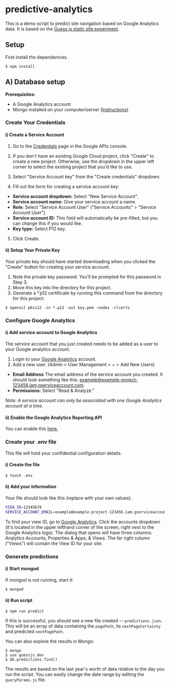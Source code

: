 # predictive-analytics

This is a demo script to predict site navigation based on Google Analytics data. It is based on the [Guess.js static site experiment](https://github.com/guess-js/guess/tree/master/experiments/guess-static-sites).

## Setup

First install the dependencies.

```
$ npm install
```

## A) Database setup

**Prerequisites:**

- A Google Analytics account
- Mongo installed on your computer/server [(Instructions)](https://docs.mongodb.com/manual/installation/)

### Create Your Credentials

#### i) Create a Service Account

1. Go to the [Credentials](https://console.developers.google.com/apis/credentials) page in the Google APIs console.

2. If you don't have an existing Google Cloud project, click "Create" to create a new project. Otherwise, use the dropdown in the upper left corner to select the existing project that you'd like to use.

3. Select "Service Account key" from the "Create credentials" dropdown.

4. Fill out the form for creating a service account key:

- **Service account dropdown:** Select "New Service Account".
- **Service account name:** Give your service account a name.
- **Role:** Select "Service Account User" ("Service Accounts" > "Service Account User").
- **Service account ID:** This field will automatically be pre-filled, but you can change this if you would like.
- **Key type:** Select P12 key.

5. Click Create.

#### ii) Setup Your Private Key

Your private key should have started downloading when you clicked the "Create" button for creating your service account.

1. Note the private key password. You'll be prompted for this password in Step 3.
2. Move this key into the directory for this project.
3. Generate a \*.p12 certificate by running this command from the directory for this project:

```
$ openssl pkcs12 -in *.p12 -out key.pem -nodes -clcerts
```

### Configure Google Analytics

#### i) Add service account to Google Analytics

The service account that you just created needs to be added as a user to your Google analytics account.

1. Login to your [Google Analytics](https://analytics.google.com/analytics/web/) account.
2. Add a new user. (Admin > User Management > + > Add New Users)

- **Email Address** The email address of the service account you created. It should look something like this: example@example-project-123456.iam.gserviceaccount.com.
- **Permissions:** Select "Read & Analyze."

_Note: A service account can only be associated with one Google Analytics account at a time._

#### ii) Enable the Google Analytics Reporting API

You can enable this [here.](https://console.developers.google.com/flows/enableapi?apiid=analyticsreporting.googleapis.com&credential=client_key)

### Create your .env file

This file will hold your confidential configuration details.

#### i) Create the file

```
$ touch .env
```

#### ii) Add your information

Your file should look like this (replace with your own values):

```bash
VIEW_ID=12345678
SERVICE_ACCOUNT_EMAIL=example@example-project-123456.iam.gserviceaccount.com
```

To find your view ID, go to [Google Analytics](https://analytics.google.com/analytics/web/).
Click the accounts dropdown (it's located in the upper lefthand corner of the screen, right next to the Google Analytics logo). The dialog that opens will have three columns: Analytics Accounts, Properties & Apps, & Views. The far right column ("Views") will contain the View ID for your site.

### Generate predictions

#### i) Start mongod

If mongod is not running, start it:

```
$ mongod
```

#### ii) Run script

```
$ npm run predict
```

If this is successful, you should see a new file created -- `predictions.json`. This will be an array of data containing the
`pagePath`, its `nextPageCertainty` and predicted `nextPagePath`.

You can also explore the results in Mongo:

```
$ mongo
$ use guessjs_dev
$ db.predictions.find()
```

The results are based on the last year's worth of data relative to the day you run the script. You can easily change the
date range by editing the `queryParams.js` file.
